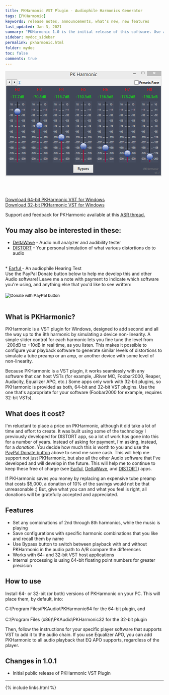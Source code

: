 ```yaml
---
title: PKHarmonic VST Plugin - Audiophile Harmonics Generator 
tags: [PKHarmonic]
keywords: release notes, announcements, what's new, new features
last_updated: Jan 3, 2021
summary: "PKHarmonic 1.0 is the initial release of this software. Use at your own risk!"
sidebar: mydoc_sidebar
permalink: pkharmonic.html
folder: mydoc
toc: false
comments: true
---
```


![PKHarmonic](images/pkharmonic.png)


<br>
<br>


<a href="PKHarmonic64.zip">Download 64-bit PKHarmonic VST for Windows  </a><br>
<a href="PKHarmonic32.zip">Download 32-bit PKHarmonic VST for Windows </a>

Support and feedback for PKHarmonic available at this <a href="https://www.audiosciencereview.com/forum/index.php?threads/announcing-beta-test-of-pkharmonic-vst-plugin.19063/post-624652">ASR thread.</a>

## You may also be interested in these:
* <a href="https://deltaw.org" target="_blank">DeltaWave</a> - Audio null analyzer and audibility tester
* <a href="https://distortaudio.org" target="_blank">DISTORT</a> - Your personal simulation of what various distortions do to audio
<br>
* <a href="https://distortaudio.org/earful.html">Earful </a> - An audiophile Hearing Test 

<br>
Use the PayPal Donate button below to help me develop this and other Audio software! Leave me a note with payment to indicate which software you're using, and anything else that you'd like to see written:
<br><br>
<form action="https://www.paypal.com/donate" method="post" target="_top">
<input type="hidden" name="hosted_button_id" value="79SK4HAQSSP3Q" />
<input type="image" src="https://www.paypalobjects.com/en_US/i/btn/btn_donateCC_LG.gif" border="0" name="submit" title="PayPal - The safer, easier way to pay online!" alt="Donate with PayPal button" />
<img alt="" border="0" src="https://www.paypal.com/en_US/i/scr/pixel.gif" width="1" height="1" />
</form>
<br>

## What is PKHarmonic?
PKHarmonic is a VST plugin for Windows, designed to add second and all the way up to the 8th harmonic by simulating a device non-linearity. A simple slider control for each harmonic lets you fine tune the level from -200dB to +10dB in real time, as you listen. This makes it possible to configure your playback software to generate similar levels of distortions to simulate a tube preamp or an amp, or another device with some level of non-linearity. <br>

Because PKHarmonic is a VST plugin, it works seamlessly with any software that can host VSTs (for example, JRiver MC, Foobar2000, Reaper, Audacity, Equalizer APO, etc.) Some apps only work with 32-bit plugins, so PKHarmonic is provided as both, 64-bit and 32-bit VST plugins. Use the one that's appropriate for your software (Foobar2000 for example, requires 32-bit VSTs).

## What does it cost?
I'm reluctant to place a price on PKHarmonic, although it did take a lot of time and effort to create. It was built using some of the technology I previously developed for DISTORT app, so a lot of work has gone into this for a number of years. Instead of asking for payment, I'm asking, instead, for a *donation*. You decide how much this is worth to you and use the <a href="https://www.paypal.com/donate?hosted_button_id=79SK4HAQSSP3Q&source=url">PayPal Donate button</a> above to send me some cash. This will help me support not just PKHarmonic, but also all the other Audio software that I've developed and will develop in the future. This will help me to continue to keep these free of charge (see <a href="https://distortaudio.org/earful.html">Earful</a>, <a href="https://deltaw.org">DeltaWave</a>, and <a href="https://distortaudio.org">DISTORT</a>) apps.

If PKHarmonic saves you money by replacing an expensive tube preamp that costs $5,000, a donation of 10% of the savings would not be that unreasonable :) But, give what you can and what you feel is right, all donations will be gratefully accepted and appreciated.

## Features
* Set any combinations of 2nd through 8th harmonics, while the music is playing
* Save configurations with specific harmonic combinations that you like and recall them by name
* Use Bypass button to switch between playback with and without PKHarmonic in the audio path to A/B compare the differences
* Works with 64- and 32-bit VST host applications
* Internal processing is using 64-bit floating point numbers for greater precision

## How to use
Install 64- or 32-bit (or both) versions of PKHarmonic on your PC. This will place them, by default, into:<br>

C:\Program Files\PKAudio\PKHarmonic64 for the 64-bit plugin, and<br><br>
C:\Program Files (x86)\PKAudio\PKHarmonic32 for the 32-bit plugin

Then, follow the instructions for your specific player software that supports VST to add it to the audio chain. If you use Equalizer APO, you can add PKHarmonic to all audio playback that EQ APO supports, regardless of the player.


## Changes in 1.0.1
* Initial public release of PKHarmonic VST Plugin

___
{% include links.html %}
